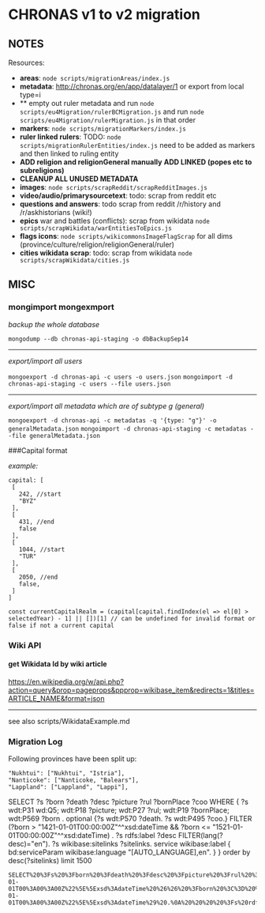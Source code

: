 # CHRONAS v1 to v2 migration

## NOTES

Resources:

- **areas**: ```node scripts/migrationAreas/index.js```
- **metadata**: http://chronas.org/en/app/datalayer/1 or export from local type=i
- ** empty out ruler metadata and run ```node scripts/eu4Migration/rulerBCMigration.js``` and run ```node scripts/eu4Migration/rulerMigration.js``` in that order
- **markers**: ```node scripts/migrationMarkers/index.js```
- **ruler linked rulers**: TODO: ```node scripts/migrationRulerEntities/index.js``` need to be added as markers and then linked to ruling entity
- **ADD religion and religionGeneral manually** **ADD LINKED (popes etc to subreligions)**
- **CLEANUP ALL UNUSED METADATA**
- **images**: ```node scripts/scrapReddit/scrapRedditImages.js```
- **video/audio/primarysourcetext**: todo: scrap from reddit etc
- **questions and answers**: todo scrap from reddit /r/history and /r/askhistorians (wiki!)
- **epics** war and battles (conflicts): scrap from wikidata ```node scripts/scrapWikidata/warEntitiesToEpics.js```
- **flags icons**: ```node scripts/wikicommonsImageFlagScrap``` for all dims (province/culture/religion/religionGeneral/ruler)
- **cities wikidata scrap**: todo: scrap from wikidata ```node scripts/scrapWikidata/cities.js```

## MISC

### mongimport mongexmport

*backup the whole database*

```mongodump --db chronas-api-staging -o dbBackupSep14```

___
*export/import all users*

```mongoexport -d chronas-api -c users -o users.json```
```mongoimport -d chronas-api-staging -c users --file users.json```

___

*export/import all metadata which are of subtype g (general)*

```mongoexport -d chronas-api -c metadatas -q '{type: "g"}' -o generalMetadata.json```
```mongoimport -d chronas-api-staging -c metadatas --file generalMetadata.json```

###Capital format

*example:*
```
capital: [
 [
   242, //start
   "BYZ"
 ],
 [
   431, //end
   false
 ],
 [
   1044, //start
   "TUR"
 ],
 [
   2050, //end
   false,
 ]
]

const currentCapitalRealm = (capital[capital.findIndex(el => el[0] > selectedYear) - 1] || [])[1] // can be undefined for invalid format or false if not a current capital
```

### Wiki API

#### get Wikidata Id by wiki article

https://en.wikipedia.org/w/api.php?action=query&prop=pageprops&ppprop=wikibase_item&redirects=1&titles=ARTICLE_NAME&format=json

---
see also scripts/WikidataExample.md

### Migration Log

Following provinces have been split up:
````
"Nukhtui": ["Nukhtui", "Istria"],
"Nanticoke": ["Nanticoke, "Balears"],
"Lappland": ["Lappland", "Lappi"],
````


SELECT ?s ?born ?death ?desc ?picture ?rul ?bornPlace ?coo
WHERE
{
  ?s wdt:P31 wd:Q5;
        wdt:P18 ?picture;
        wdt:P27 ?rul;
        wdt:P19 ?bornPlace;
     wdt:P569 ?born .
  optional {?s wdt:P570 ?death.
           ?s wdt:P495 ?coo.}
  FILTER (?born > "1421-01-01T00:00:00Z"^^xsd:dateTime && ?born <= "1521-01-01T00:00:00Z"^^xsd:dateTime) .
    ?s rdfs:label ?desc FILTER(lang(?desc)="en").
  ?s wikibase:sitelinks ?sitelinks.
  service wikibase:label { bd:serviceParam wikibase:language "[AUTO_LANGUAGE],en". }
}  order by desc(?sitelinks) limit 1500

```
SELECT%20%3Fs%20%3Fborn%20%3Fdeath%20%3Fdesc%20%3Fpicture%20%3Frul%20%3FbornPlace%20%3Fcoo%0AWHERE%0A%7B%0A%20%20%3Fs%20wdt%3AP31%20wd%3AQ5%3B%0A%20%20%20%20%20%20%20%20wdt%3AP18%20%3Fpicture%3B%0A%20%20%20%20%20%20%20%20wdt%3AP27%20%3Frul%3B%0A%20%20%20%20%20%20%20%20wdt%3AP19%20%3FbornPlace%3B%0A%20%20%20%20%20wdt%3AP569%20%3Fborn%20.%0A%20%20optional%20%7B%3Fs%20wdt%3AP570%20%3Fdeath.%0A%20%20%20%20%20%20%20%20%20%20%20%3Fs%20wdt%3AP495%20%3Fcoo.%7D%0A%20%20FILTER%20%28%3Fborn%20%3E%20%221421-01-01T00%3A00%3A00Z%22%5E%5Exsd%3AdateTime%20%26%26%20%3Fborn%20%3C%3D%20%221521-01-01T00%3A00%3A00Z%22%5E%5Exsd%3AdateTime%29%20.%0A%20%20%20%20%3Fs%20rdfs%3Alabel%20%3Fdesc%20FILTER%28lang%28%3Fdesc%29%3D%22en%22%29.%0A%20%20%3Fs%20wikibase%3Asitelinks%20%3Fsitelinks.%0A%20%20service%20wikibase%3Alabel%20%7B%20bd%3AserviceParam%20wikibase%3Alanguage%20%22%5BAUTO_LANGUAGE%5D%2Cen%22.%20%7D%0A%7D%20%20order%20by%20desc%28%3Fsitelinks%29%20limit%201500
```

